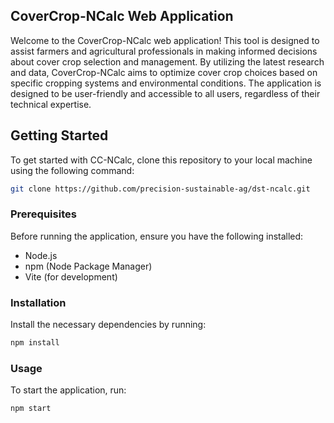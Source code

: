 ## CoverCrop-NCalc Web Application

Welcome to the CoverCrop-NCalc web application! This tool is designed to assist farmers and agricultural professionals in making informed decisions about cover crop selection and management. By utilizing the latest research and data, CoverCrop-NCalc aims to optimize cover crop choices based on specific cropping systems and environmental conditions. The application is designed to be user-friendly and accessible to all users, regardless of their technical expertise.

## Getting Started

To get started with CC-NCalc, clone this repository to your local machine using the following command:

```bash
git clone https://github.com/precision-sustainable-ag/dst-ncalc.git
```

### Prerequisites

Before running the application, ensure you have the following installed:

- Node.js
- npm (Node Package Manager)
- Vite (for development)

### Installation

Install the necessary dependencies by running:

```bash
npm install
```

### Usage

To start the application, run:

```bash
npm start
```
